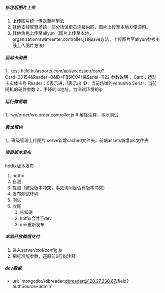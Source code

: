 ##### 标注版图片上传
1. 上传图片统一传送至阿里云
2. 其他支线智慧场馆，部分场馆柜员连接内网，图片上传至本地方便调用。
3. 其他角色上传至aliyun（图片上传至本地，organization/swim/enter.controller.js的save方法，上传图片至aliyun参考主线上传图片方法）

##### 运动卡消费
1，test-field.hulasports.com/api/accessctr/card?Card=30154&Reader=0&ID=FB5IC04H&Serial=1122
参数说明：
Card：运动卡实体卡号
Reader：0表示进，1表示出
ID：当前场馆的venueNo
Serial：当前闸机的硬件参数
2，手环的ip地址，为测试环境的ip

##### 运行微信端
1，wx/order/wx-order.controller.js # 解除注释，本地测试

##### 黄龙培训
1，班级管理上传图片
serve新增cached文件夹，前端assets新增pic文件夹

##### 项目版本发布
hotfix版本发布
1. hotfix
2. 自测
3. 提测（避免版本冲突，事先询问是否有版本冲突）
4. 发布测试环境
5. 测试
6. 收尾
    1. 告知涛
    2. hotfix合并至dev
    3. dev重新发布

##### 本地开放微信支付
1. 进入server/tool/config.js 
2. 把标准版参数，还原前6行的注释

##### dev数据
- uri: 'mongodb://dbreader:dbreader@120.27.230.67/field?authSource=admin'


